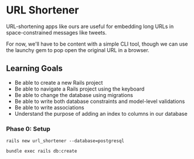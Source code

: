 # URL Shortener

URL-shortening apps like ours are useful for embedding long URLs in space-constrained messages like tweets.

For now, we'll have to be content with a simple CLI tool,
though we can use the launchy gem to pop open the original URL in a browser.

## Learning Goals
* Be able to create a new Rails project
* Be able to navigate a Rails project using the keyboard
* Be able to change the database using migrations
* Be able to write both database constraints and model-level validations
* Be able to write associations
* Understand the purpose of adding an index to columns in our database

### Phase 0: Setup

``` rails new url_shortener --database=postgresql ```

``` bundle exec rails db:create  ```